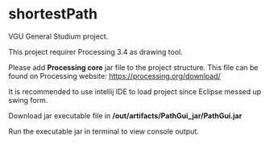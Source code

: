 # shortestPath
VGU General Studium project.

This project requirer Processing 3.4 as drawing tool. 

Please add **Processing core** jar file to the project structure. This file can be found on Processing website: https://processing.org/download/

It is recommended to use intellij IDE to load project since Eclipse messed up swing form.

Download jar executable file in **/out/artifacts/PathGui_jar/PathGui.jar**

Run the executable jar in terminal to view console output.
